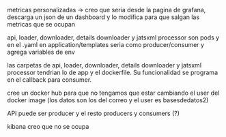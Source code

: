 metricas personalizadas -> creo que seria desde la pagina de grafana, 
descarga un json de un dashboard 
y lo modifica para que salgan las metricas que se ocupan

api, loader, downloader, details downloader y jatsxml processor son pods 
y en el .yaml en application/templates seria como producer/consumer 
y agrega variables de env

las carpetas de api, loader, downloader, details downloader y jatsxml processor 
tendrian lo de app y el dockerfile. 
Su funcionalidad se programa en el callback para consumer.

cree un docker hub para que no tengamos que estar cambiando el user del docker image (los datos son los
del correo y el user es basesdedatos2)

API puede ser producer y el resto producers y consumers (?)

kibana creo que no se ocupa